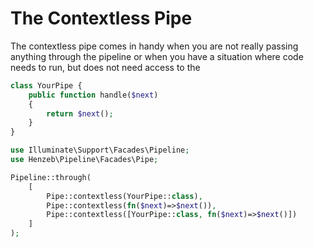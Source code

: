 # The Contextless Pipe

The contextless pipe comes in handy when you are not really passing anything
through the pipeline or when you have a situation where code needs to run, but
does not need access to the

````php
class YourPipe {
    public function handle($next)
    {
        return $next();
    }
}
````

````php
use Illuminate\Support\Facades\Pipeline;
use Henzeb\Pipeline\Facades\Pipe;

Pipeline::through(
    [
        Pipe::contextless(YourPipe::class),
        Pipe::contextless(fn($next)=>$next()),
        Pipe::contextless([YourPipe::class, fn($next)=>$next()])
    ]
);
````
